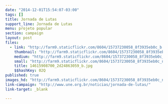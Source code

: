 ```yaml
---
date: "2014-12-01T15:54:07-03:00"
tags: []
title: Jornada de Lutas
support_line: Jornada de Lutas
menu: projeto popular
section: campaign
layout: post
files:
  - link: "http://farm9.staticflickr.com/8604/15737230058_8f3935eb0c_b.jpg"
    thumbnail: "http://farm9.staticflickr.com/8604/15737230058_8f3935eb0c_t.jpg"
    medium: "http://farm9.staticflickr.com/8604/15737230058_8f3935eb0c_z.jpg"
    small: "http://farm9.staticflickr.com/8604/15737230058_8f3935eb0c_n.jpg"
    title: 14615908700_2d24863059_b.jpg
    $$hashKey: 02Q
published: true
images_hd: "http://farm9.staticflickr.com/8604/15737230058_8f3935eb0c_n.jpg"
link-campaign: "http://www.une.org.br/noticias/jornada-de-lutas/"
link-target: _blank

---
```

